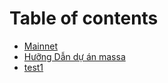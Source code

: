 # Table of contents

* [Mainnet](README.md)
* [Hưỡng Dẫn dự án massa](<README (1).md>)
* [test1](test1.md)
